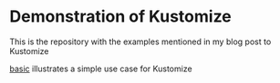 # Demonstration of Kustomize

This is the repository with the examples mentioned in my blog post to Kustomize

[basic](basic) illustrates a simple use case for Kustomize

